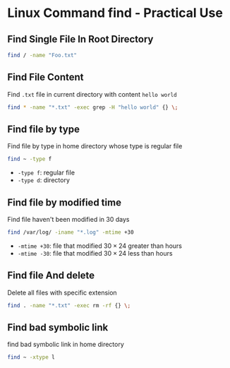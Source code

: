 # Linux Command find - Practical Use

## Find Single File In Root Directory

```sh
find / -name "Foo.txt"
```

## Find File Content

Find `.txt` file in current directory with content `hello world`

```sh
find * -name "*.txt" -exec grep -H "hello world" {} \;
```

## Find file by type

Find file by type in home directory whose type is regular file

```sh
find ~ -type f
```

- `-type f`: regular file
- `-type d`: directory

## Find file by modified time

Find file haven't been modified in 30 days

```sh
find /var/log/ -iname "*.log" -mtime +30
```

- `-mtime +30`: file that modified $30 \times 24$ greater than hours
- `-mtime -30`: file that modified $30 \times 24$ less than hours

## Find file And delete

Delete all files with specific extension

```sh
find . -name "*.txt" -exec rm -rf {} \;
```

## Find bad symbolic link

find bad symbolic link in home directory

```sh
find ~ -xtype l
```
